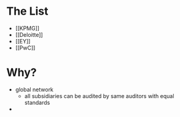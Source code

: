 # The List
- [[KPMG]]
- [[Deloitte]]
- [[EY]]
- [[PwC]]

# Why?
- global network
	- all subsidiaries can be audited by same auditors with equal standards
- 